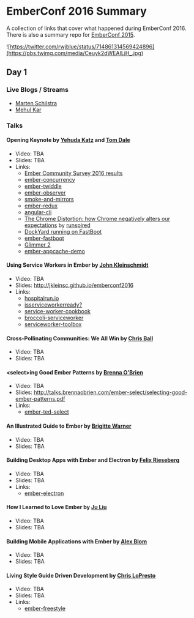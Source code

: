 # EmberConf 2016 Summary

A collection of links that cover what happened during EmberConf 2016. There is also a summary repo for [EmberConf 2015](https://github.com/poteto/emberconf-2015).

![https://twitter.com/rwjblue/status/714861314569424896](https://pbs.twimg.com/media/Ceuyk2dWEAILjH_.jpg)

## Day 1

### Live Blogs / Streams

- [Marten Schilstra](https://usecanvas.com/dockyard/emberconf-2016/288vBvk9XoyPi2yoEl2GHn)
- [Mehul Kar](https://www.periscope.tv/mehulkar/1vOxwQBOXXNGB)

### Talks

#### Opening Keynote by [Yehuda Katz](https://twitter.com/wycats) and [Tom Dale](https://twitter.com/tomdale)

- Video: TBA
- Slides: TBA
- Links:
    + [Ember Community Survey 2016 results](http://emberjs.com/ember-community-survey-2016/)
    + [ember-concurrency](https://github.com/machty/ember-concurrency)
    + [ember-twiddle](https://ember-twiddle.com/)
    + [ember-observer](https://emberobserver.com/)
    + [smoke-and-mirrors](https://github.com/runspired/smoke-and-mirrors)
    + [ember-redux](https://github.com/toranb/ember-redux)
    + [angular-cli](https://ngcli.github.io/)
    + [The Chrome Distortion: how Chrome negatively alters our expectations](https://blog.runspired.com/2016/03/25/the-chrome-distortion-chrome-alters-our-expectations-in-highly-negative-ways/) by [runspired](https://www.twitter.com/runspired)
    + [DockYard running on FastBoot](https://dockyard.com)
    + [ember-fastboot](http://www.ember-fastboot.com/)
    + [Glimmer 2](https://github.com/tildeio/glimmer)
    + [ember-appcache-demo](https://ebryn.github.io/ember-appcache-demo/)

#### Using Service Workers in Ember by [John Kleinschmidt](https://twitter.com/jkleinsc)

- Video: TBA
- Slides: http://jkleinsc.github.io/emberconf2016
- Links:
    + [hospitalrun.io](http://hospitalrun.io/)
    + [isserviceworkerready?](https://jakearchibald.github.io/isserviceworkerready/)
    + [service-worker-cookbook](https://serviceworke.rs/)
    + [broccoli-serviceworker](https://github.com/jkleinsc/broccoli-serviceworker)
    + [serviceworker-toolbox](https://github.com/GoogleChrome/sw-toolbox)

#### Cross-Pollinating Communities: We All Win by [Chris Ball](https://twitter.com/cball_)

- Video: TBA
- Slides: TBA

#### \<select\>ing Good Ember Patterns by [Brenna O'Brien](https://twitter.com/brnnbrn)

- Video: TBA
- Slides: http://talks.brennaobrien.com/ember-select/selecting-good-ember-patterns.pdf
- Links:
    + [ember-ted-select](https://github.com/tedconf/ember-ted-select)

#### An Illustrated Guide to Ember by [Brigitte Warner](https://twitter.com/@BrigitteWarner)

- Video: TBA
- Slides: TBA

#### Building Desktop Apps with Ember and Electron by [Felix Rieseberg](https://twitter.com/felixrieseberg)

- Video: TBA
- Slides: TBA
- Links:
    + [ember-electron](https://github.com/felixrieseberg/ember-electron)

#### How I Learned to Love Ember by [Ju Liu](https://twitter.com/@arkh4m)

- Video: TBA
- Slides: TBA

#### Building Mobile Applications with Ember by [Alex Blom](https://twitter.com/@alexblom)

- Video: TBA
- Slides: TBA

#### Living Style Guide Driven Development by [Chris LoPresto](https://twitter.com/chrislopresto)

- Video: TBA
- Slides: TBA
- Links: 
    + [ember-freestyle](https://github.com/chrislopresto/ember-freestyle)
